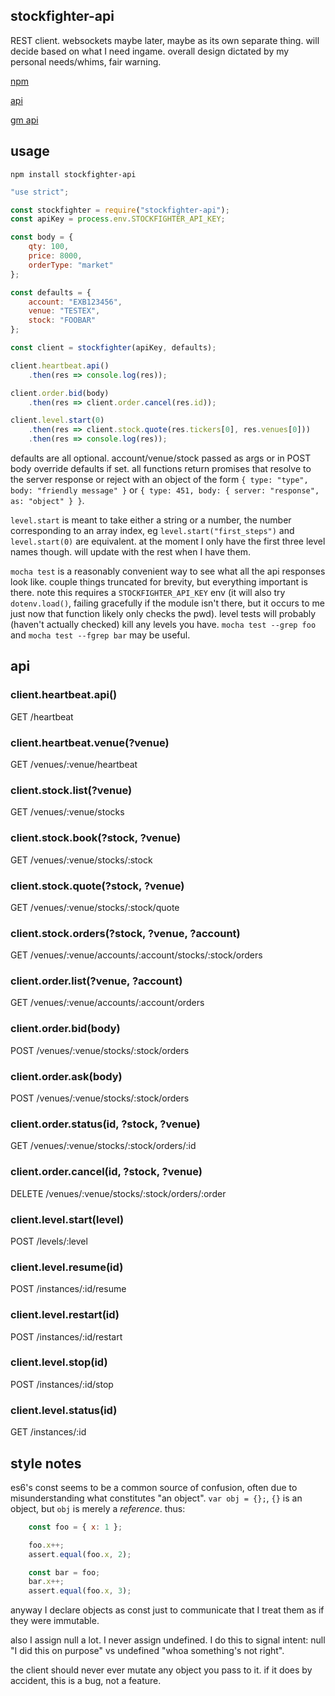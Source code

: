 stockfighter-api
---

REST client. websockets maybe later, maybe as its own separate thing. will decide based on what I need ingame. overall design dictated by my personal needs/whims, fair warning.

[npm](https://www.npmjs.com/package/stockfighter-api)

[api](https://starfighter.readme.io/docs/heartbeat)

[gm api](https://discuss.starfighters.io/t/the-gm-api-how-to-start-stop-restart-resume-trading-levels-automagically)

usage
---

`npm install stockfighter-api`

```javascript
"use strict";

const stockfighter = require("stockfighter-api");
const apiKey = process.env.STOCKFIGHTER_API_KEY;

const body = {
    qty: 100,
    price: 8000,
    orderType: "market" 
};

const defaults = {
    account: "EXB123456",
    venue: "TESTEX",
    stock: "FOOBAR"
};

const client = stockfighter(apiKey, defaults);

client.heartbeat.api()
    .then(res => console.log(res));

client.order.bid(body)
    .then(res => client.order.cancel(res.id));

client.level.start(0)
    .then(res => client.stock.quote(res.tickers[0], res.venues[0]))
    .then(res => console.log(res));
```

defaults are all optional. account/venue/stock passed as args or in POST body override defaults if set. all functions return promises that resolve to the server response or reject with an object of the form `{ type: "type", body: "friendly message" }` or `{ type: 451, body: { server: "response", as: "object" } }`.

`level.start` is meant to take either a string or a number, the number corresponding to an array index, eg `level.start("first_steps")` and `level.start(0)` are equivalent. at the moment I only have the first three level names though. will update with the rest when I have them.

`mocha test` is a reasonably convenient way to see what all the api responses look like. couple things truncated for brevity, but everything important is there. note this requires a `STOCKFIGHTER_API_KEY` env (it will also try `dotenv.load()`, failing gracefully if the module isn't there, but it occurs to me just now that function likely only checks the pwd). level tests will probably (haven't actually checked) kill any levels you have. `mocha test --grep foo` and `mocha test --fgrep bar` may be useful.

api
---

### client.heartbeat.api()
GET /heartbeat

### client.heartbeat.venue(?venue)
GET /venues/:venue/heartbeat

### client.stock.list(?venue)
GET /venues/:venue/stocks

### client.stock.book(?stock, ?venue)
GET /venues/:venue/stocks/:stock

### client.stock.quote(?stock, ?venue)
GET /venues/:venue/stocks/:stock/quote

### client.stock.orders(?stock, ?venue, ?account)
GET /venues/:venue/accounts/:account/stocks/:stock/orders

### client.order.list(?venue, ?account)
GET /venues/:venue/accounts/:account/orders

### client.order.bid(body)
POST /venues/:venue/stocks/:stock/orders

### client.order.ask(body)
POST /venues/:venue/stocks/:stock/orders

### client.order.status(id, ?stock, ?venue)
GET /venues/:venue/stocks/:stock/orders/:id

### client.order.cancel(id, ?stock, ?venue)
DELETE /venues/:venue/stocks/:stock/orders/:order

### client.level.start(level)
POST /levels/:level

### client.level.resume(id)
POST /instances/:id/resume

### client.level.restart(id)
POST /instances/:id/restart

### client.level.stop(id)
POST /instances/:id/stop

### client.level.status(id)
GET /instances/:id

style notes
---

es6's const seems to be a common source of confusion, often due to misunderstanding what constitutes "an object". `var obj = {};`, `{}` is an object, but `obj` is merely a _reference_. thus:

```javascript
    const foo = { x: 1 };

    foo.x++;
    assert.equal(foo.x, 2);

    const bar = foo;
    bar.x++;
    assert.equal(foo.x, 3);
```

anyway I declare objects as const just to communicate that I treat them as if they were immutable.

also I assign null a lot. I never assign undefined. I do this to signal intent: null "I did this on purpose" vs undefined "whoa something's not right". 

the client should never ever mutate any object you pass to it. if it does by accident, this is a bug, not a feature.
